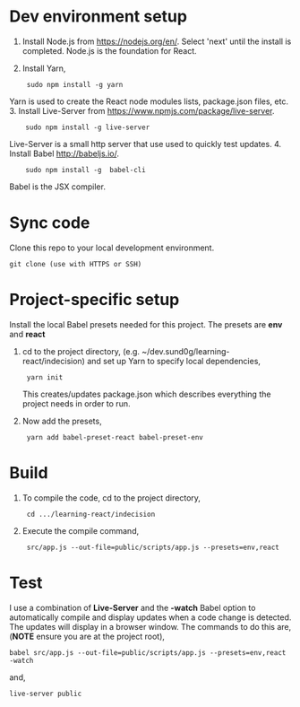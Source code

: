 # Dev environment setup

1. Install Node.js from <https://nodejs.org/en/>. Select 'next' until the install is completed. Node.js is the foundation for React.

2. Install Yarn, 

		sudo npm install -g yarn 
Yarn is used to create the React node modules lists, package.json files, etc.
3. Install Live-Server from <https://www.npmjs.com/package/live-server>.

		sudo npm install -g live-server
Live-Server is a small http server that use used to quickly test updates.
4. Install Babel <http://babeljs.io/>.
		
		sudo npm install -g  babel-cli
Babel is the JSX compiler.

# Sync code
Clone this repo to your local development environment.

	git clone (use with HTTPS or SSH)

# Project-specific setup

Install the local Babel presets needed for this project. The presets are **env** and **react**

1. cd to the project directory, (e.g. ~/dev.sund0g/learning-react/indecision) and set up Yarn to specify local dependencies,

		yarn init
	This creates/updates package.json which describes everything the project needs in order to run.

2. Now add the presets,

		yarn add babel-preset-react babel-preset-env

# Build 

1. To compile the code, cd to the project directory,

		cd .../learning-react/indecision
2. Execute the compile command,

		src/app.js --out-file=public/scripts/app.js --presets=env,react

# Test

I use a combination of **Live-Server** and the **-watch** Babel option to automatically compile and display updates when a code change is detected. The updates will display in a browser window. The commands to do this are, (**NOTE** ensure you are at the project root),


	babel src/app.js --out-file=public/scripts/app.js --presets=env,react -watch

and,

	live-server public